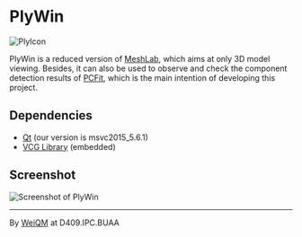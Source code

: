 # PlyWin

![PlyIcon](https://github.com/weiquanmao/PlyWin/blob/master/PlyWin/ply/images/plyviewer.png)

PlyWin is a reduced version of [MeshLab](http://www.meshlab.net/), which aims at only 3D model viewing. Besides, it can also be used to observe and check the component detection results of [PCFit](https://github.com/weiquanmao/PCF), which is the main intention of developing this project.

## Dependencies

+ [Qt](https://www.qt.io/) (our version is msvc2015_5.6.1)
+ [VCG Library](http://vcg.isti.cnr.it/vcglib/) (embedded)

## Screenshot

![Screenshot of PlyWin](https://github.com/weiquanmao/PlyWin/blob/master/screenshot.jpg)

---

By [WeiQM](https://weiquanmao.github.io) at D409.IPC.BUAA
